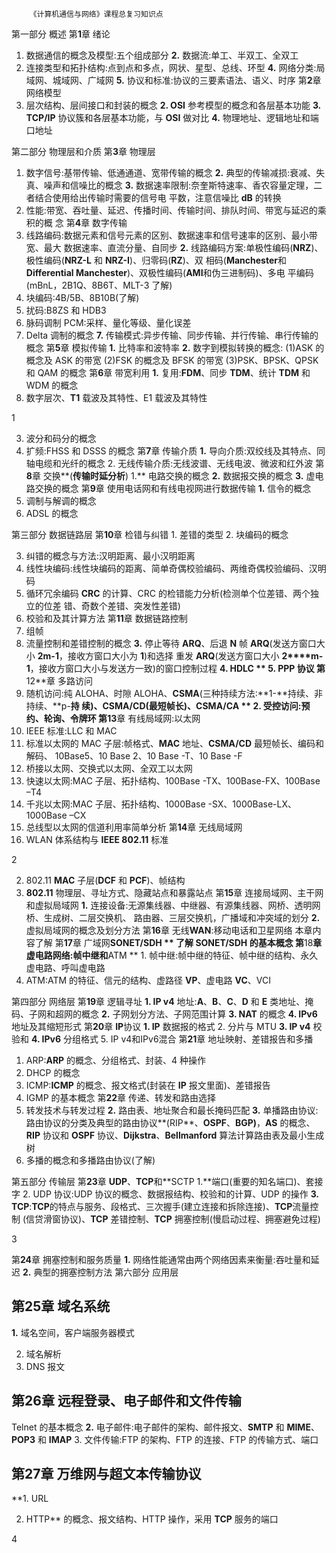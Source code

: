 ```
    《计算机通信与网络》课程总复习知识点
```

第一部分 概述
 第**1**章 绪论

 1. 数据通信的概念及模型:五个组成部分
 **2.** 数据流:单工、半双工、全双工
 3. 连接类型和拓扑结构:点到点和多点，网状、星型、总线、环型 **4.** 网络分类:局域网、城域网、广域网
 **5.** 协议和标准:协议的三要素语法、语义、时序
    第**2**章 网络模型
 1. 层次结构、层间接口和封装的概念
 **2. OSI** 参考模型的概念和各层基本功能
    **3. TCP/IP** 协议簇和各层基本功能，与 **OSI** 做对比
    **4.** 物理地址、逻辑地址和端口地址

第二部分 物理层和介质
 第**3**章 物理层
 1. 数字信号:基带传输、低通通道、宽带传输的概念
 **2.** 典型的传输减损:衰减、失真、噪声和信噪比的概念
  **3.** 数据速率限制:奈奎斯特速率、香农容量定理，二者结合使用给出传输时需要的信号电 平数，注意信噪比 **dB** 的转换
 4. 性能:带宽、吞吐量、延迟、传播时间、传输时间、排队时间、带宽与延迟的乘积的概 念
 第**4**章 数字传输
 1. 线路编码:数据元素和信号元素的区别、数据速率和信号速率的区别、最小带宽、最大 数据速率、直流分量、自同步
 **2.** 线路编码方案:单极性编码(**NRZ**)、极性编码(**NRZ-L** 和 **NRZ-I**)、归零码(**RZ**)、双 相码(**Manchester**和**Differential Manchester**)、双极性编码(**AMI**和伪三进制码)、多电 平编码(mBnL，2B1Q、8B6T、MLT-3 了解)
 3. 块编码:4B/5B、8B10B(了解)
 4. 扰码:B8ZS 和 HDB3
 5. 脉码调制 PCM:采样、量化等级、量化误差
 6. Delta 调制的概念
 **7.** 传输模式:异步传输、同步传输、并行传输、串行传输的概念
  第**5**章 模拟传输
  **1.** 比特率和波特率
  **2.** 数字到模拟转换的概念:
  (1)ASK 的概念及 ASK 的带宽
  (2)FSK 的概念及 BFSK 的带宽
  (3)PSK、BPSK、QPSK 和 QAM 的概念
  第**6**章 带宽利用
  **1.** 复用:**FDM**、同步 **TDM**、统计 **TDM** 和 WDM 的概念
 2. 数字层次、**T1** 载波及其特性、E1 载波及其特性

1

3. 波分和码分的概念
 4. 扩频:FHSS 和 DSSS 的概念
 第**7**章 传输介质
  **1.** 导向介质:双绞线及其特点、同轴电缆和光纤的概念 2. 无线传输介质:无线波谱、无线电波、微波和红外波 第**8**章 交换**(**传输时延分析**)
  1.** 电路交换的概念
  **2.** 数据报交换的概念
  **3.** 虚电路交换的概念
  第**9**章 使用电话网和有线电视网进行数据传输
  **1.** 信令的概念
 2. 调制与解调的概念
 3. ADSL 的概念

第三部分 数据链路层 第**10**章 检错与纠错 1. 差错的类型
 2. 块编码的概念

3. 纠错的概念与方法:汉明距离、最小汉明距离
 4. 线性块编码:线性块编码的距离、简单奇偶校验编码、两维奇偶校验编码、汉明码
 5. 循环冗余编码 **CRC** 的计算、CRC 的检错能力分析(检测单个位差错、两个独立的位差 错、奇数个差错、突发性差错)
 6. 校验和及其计算方法
 第**11**章 数据链路控制
 1. 组帧
 2. 流量控制和差错控制的概念
 **3.** 停止等待 **ARQ**、后退 **N** 帧 **ARQ**(发送方窗口大小 **2****m****-1**，接收方窗口大小为 **1**)和选择 重发 **ARQ**(发送方窗口大小 **2****m-1**，接收方窗口大小与发送方一致)的窗口控制过程
    **4. HDLC
   ** 5. PPP 协议
    第**12**章 多路访问
 1. 随机访问:纯 ALOHA、时隙 ALOHA、**CSMA**(三种持续方法:**1-**持续、非持续、**p-**持 续)、**CSMA/CD**(最短帧长)、**CSMA/CA
** 2. 受控访问:预约、轮询、令牌环
 第**13**章 有线局域网:以太网
 1. IEEE 标准:LLC 和 MAC
 2. 标准以太网的 MAC 子层:帧格式、**MAC** 地址、**CSMA/CD** 最短帧长、编码和解码、 10Base5、10 Base 2、10 Base -T、10 Base -F
 3. 桥接以太网、交换式以太网、全双工以太网
 4. 快速以太网:MAC 子层、拓扑结构、100Base -TX、100Base-FX、100Base –T4
 5. 千兆以太网:MAC 子层、拓扑结构、1000Base -SX、1000Base-LX、1000Base –CX
 6. 总线型以太网的信道利用率简单分析
 第**14**章 无线局域网
 1. WLAN 体系结构与 **IEEE 802.11** 标准

2

2. 802.11 **MAC** 子层(**DCF** 和 **PCF**)、帧结构
 3. **802.11** 物理层、寻址方式、隐藏站点和暴露站点
 第**15**章 连接局域网、主干网和虚拟局域网
  **1.** 连接设备:无源集线器、中继器、有源集线器、网桥、透明网桥、生成树、二层交换机、 路由器、三层交换机，广播域和冲突域的划分
  **2.** 虚拟局域网的概念及划分方法
  第**16**章 无线**WAN**:移动电话和卫星网络
  本章内容了解
  第**17**章 广域网**SONET/SDH
 ** 了解 SONET/SDH 的基本概念
  第**18**章 虚电路网络:帧中继和**ATM
 ** 1. 帧中继:帧中继的特征、帧中继的结构、永久虚电路、呼叫虚电路
 2. ATM:ATM 的特征、信元的结构、虚路径 **VP**、虚电路 **VC**、VCI

第四部分 网络层
 第**19**章 逻辑寻址
 **1. IP v4** 地址:**A**、**B**、**C**、**D** 和 **E** 类地址、掩码、子网和超网的概念
 **2.** 子网划分方法、子网范围计算
 **3. NAT** 的概念
 **4. IPv6** 地址及其缩短形式
 第**20**章 **IP**协议
 **1. IP** 数据报的格式
 2. 分片与 MTU
 **3. IP v4** 校验和
  **4. IPv6** 分组格式
 5. IP v4和IPv6混合
 第**21**章 地址映射、差错报告和多播
 1. ARP:**ARP** 的概念、分组格式、封装、4 种操作
 2. DHCP 的概念
 3. ICMP:**ICMP** 的概念、报文格式(封装在 **IP** 报文里面)、差错报告
 4. IGMP 的基本概念
 第**22**章 传递、转发和路由选择
 1. 转发技术与转发过程
 **2.** 路由表、地址聚合和最长掩码匹配
  **3.** 单播路由协议:路由协议的分类及典型的路由协议**(RIP**、**OSPF**、**BGP)**，**AS** 的概念、 **RIP** 协议和 **OSPF** 协议、**Dijkstra**、**Bellmanford** 算法计算路由表及最小生成树
 4. 多播的概念和多播路由协议(了解)

第五部分 传输层
 第**23**章 **UDP**、**TCP**和**SCTP
 1.**端口(重要的知名端口)、套接字
 2. UDP 协议:UDP 协议的概念、数据报结构、校验和的计算、UDP 的操作
 **3. TCP**:**TCP**的特点与服务、段格式、三次握手(建立连接和拆除连接)、**TCP**流量控制 (信贷滑窗协议)、**TCP** 差错控制、**TCP** 拥塞控制(慢启动过程、拥塞避免过程)

3

第**24**章 拥塞控制和服务质量
 **1.** 网络性能通常由两个网络因素来衡量:吞吐量和延迟
 **2.** 典型的拥塞控制方法
 第六部分 应用层

##  第**25**章 域名系统

 **1.** 域名空间，客户端服务器模式

 2. 域名解析
  3. DNS 报文

## 第**26**章 远程登录、电子邮件和文件传输

Telnet 的基本概念
**2.** 电子邮件:电子邮件的架构、邮件报文、**SMTP** 和 **MIME**、**POP3** 和 **IMAP** 3. 文件传输:FTP 的架构、FTP 的连接、FTP 的传输方式、端口

##  第**27**章 万维网与超文本传输协议

 **1. URL

  2. HTTP** 的概念、报文结构、HTTP 操作，采用 **TCP** 服务的端口

4